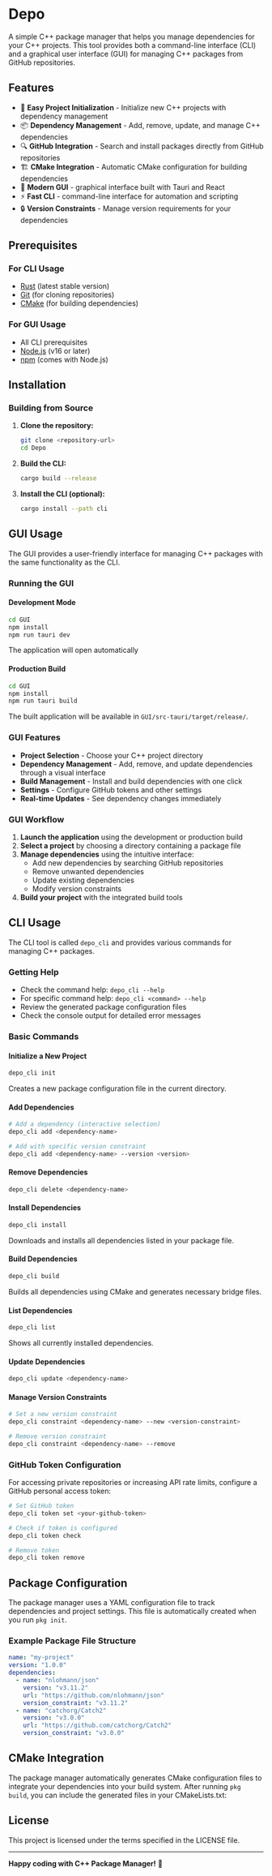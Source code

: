 # Depo
A simple C++ package manager that helps you manage dependencies for your C++ projects. This tool provides both a command-line interface (CLI) and a graphical user interface (GUI) for managing C++ packages from GitHub repositories.

## Features

- 🚀 **Easy Project Initialization** - Initialize new C++ projects with dependency management
- 📦 **Dependency Management** - Add, remove, update, and manage C++ dependencies
- 🔍 **GitHub Integration** - Search and install packages directly from GitHub repositories
- 🏗️ **CMake Integration** - Automatic CMake configuration for building dependencies
- 🎨 **Modern GUI** -  graphical interface built with Tauri and React
- ⚡ **Fast CLI** - command-line interface for automation and scripting
- 🔒 **Version Constraints** - Manage version requirements for your dependencies


## Prerequisites

### For CLI Usage
- [Rust](https://rustup.rs/) (latest stable version)
- [Git](https://git-scm.com/) (for cloning repositories)
- [CMake](https://cmake.org/) (for building dependencies)

### For GUI Usage
- All CLI prerequisites
- [Node.js](https://nodejs.org/) (v16 or later)
- [npm](https://www.npmjs.com/) (comes with Node.js)

## Installation

### Building from Source

1. **Clone the repository:**
   ```bash
   git clone <repository-url>
   cd Depo
   ```

2. **Build the CLI:**
   ```bash
   cargo build --release
   ```

3. **Install the CLI (optional):**
   ```bash
   cargo install --path cli
   ```

## GUI Usage

The GUI provides a user-friendly interface for managing C++ packages with the same functionality as the CLI.

### Running the GUI

#### Development Mode
```bash
cd GUI
npm install
npm run tauri dev
```
The application will open automatically

#### Production Build
```bash
cd GUI
npm install
npm run tauri build
```

The built application will be available in `GUI/src-tauri/target/release/`.

### GUI Features

- **Project Selection** - Choose your C++ project directory
- **Dependency Management** - Add, remove, and update dependencies through a visual interface
- **Build Management** - Install and build dependencies with one click
- **Settings** - Configure GitHub tokens and other settings
- **Real-time Updates** - See dependency changes immediately

### GUI Workflow

1. **Launch the application** using the development or production build
2. **Select a project** by choosing a directory containing a package file
3. **Manage dependencies** using the intuitive interface:
   - Add new dependencies by searching GitHub repositories
   - Remove unwanted dependencies
   - Update existing dependencies
   - Modify version constraints
4. **Build your project** with the integrated build tools


## CLI Usage

The CLI tool is called `depo_cli` and provides various commands for managing C++ packages.

### Getting Help

- Check the command help: `depo_cli --help`
- For specific command help: `depo_cli <command> --help`
- Review the generated package configuration files
- Check the console output for detailed error messages



### Basic Commands

#### Initialize a New Project
```bash
depo_cli init
```
Creates a new package configuration file in the current directory.

#### Add Dependencies
```bash
# Add a dependency (interactive selection)
depo_cli add <dependency-name>

# Add with specific version constraint
depo_cli add <dependency-name> --version <version>
```

#### Remove Dependencies
```bash
depo_cli delete <dependency-name>
```

#### Install Dependencies
```bash
depo_cli install
```
Downloads and installs all dependencies listed in your package file.

#### Build Dependencies
```bash
depo_cli build
```
Builds all dependencies using CMake and generates necessary bridge files.

#### List Dependencies
```bash
depo_cli list
```
Shows all currently installed dependencies.

#### Update Dependencies
```bash
depo_cli update <dependency-name>
```

#### Manage Version Constraints
```bash
# Set a new version constraint
depo_cli constraint <dependency-name> --new <version-constraint>

# Remove version constraint
depo_cli constraint <dependency-name> --remove
```

### GitHub Token Configuration

For accessing private repositories or increasing API rate limits, configure a GitHub personal access token:

```bash
# Set GitHub token
depo_cli token set <your-github-token>

# Check if token is configured
depo_cli token check

# Remove token
depo_cli token remove
```

## Package Configuration

The package manager uses a YAML configuration file to track dependencies and project settings. This file is automatically created when you run `pkg init`.

### Example Package File Structure

```yaml
name: "my-project"
version: "1.0.0"
dependencies:
  - name: "nlohmann/json"
    version: "v3.11.2"
    url: "https://github.com/nlohmann/json"
    version_constraint: "v3.11.2"
  - name: "catchorg/Catch2"
    version: "v3.0.0"
    url: "https://github.com/catchorg/Catch2"
    version_constraint: "v3.0.0"
```

## CMake Integration

The package manager automatically generates CMake configuration files to integrate your dependencies into your build system. After running `pkg build`, you can include the generated files in your CMakeLists.txt:


## License

This project is licensed under the terms specified in the LICENSE file.

---

**Happy coding with C++ Package Manager!** 🚀
